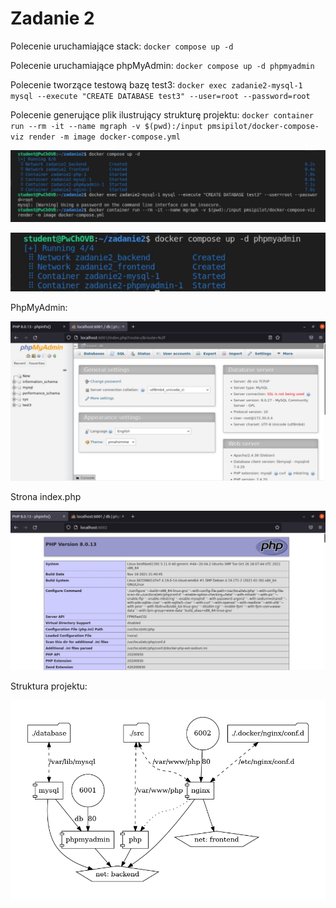 # Zadanie 2

Polecenie uruchamiające stack: ```docker compose up -d```

Polecenie uruchamiające phpMyAdmin: ```docker compose up -d phpmyadmin```

Polecenie tworzące testową bazę test3: ```docker exec zadanie2-mysql-1 mysql --execute "CREATE DATABASE test3" --user=root --password=root```

Polecenie generujące plik ilustrujący strukturę projektu: ```docker container run --rm -it --name mgraph -v $(pwd):/input pmsipilot/docker-compose-viz render -m image docker-compose.yml```

![Uruchomienie](./zadanie2/zad2_1.JPG)

![Uruchomienie](./zadanie2/zad2_4.JPG)

PhpMyAdmin:

![Uruchomienie](./zadanie2/zad2_2.JPG)

Strona index.php

![Uruchomienie](./zadanie2/zad2_3.JPG)

Struktura projektu:

![Struktura](docker-compose.png)
